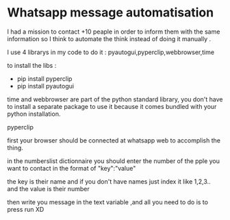 # Whatsapp message automatisation

I had a mission to contact +10 peaple in order to inform them with the same information so I think to automate the think instead of doing it manually .

I use 4 librarys in my code to do it : pyautogui,pyperclip,webbrowser,time

to install the libs : 

* pip install pyperclip
* pip install pyautogui

time and webbrowser are part of the python standard library, you don't have to install a separate package to use it because it comes bundled with your python installation.

pyperclip

first your browser should be connected at whatsapp web to accomplish the thing.

in the numberslist dictionnaire you should enter the number of the pple you want to contact in the format of "key":"value"

the key is their name and if you don't have names just index it like 1,2,3.. and the value is their number 

then write you message in the text variable ,and all you need to do is to press run XD
